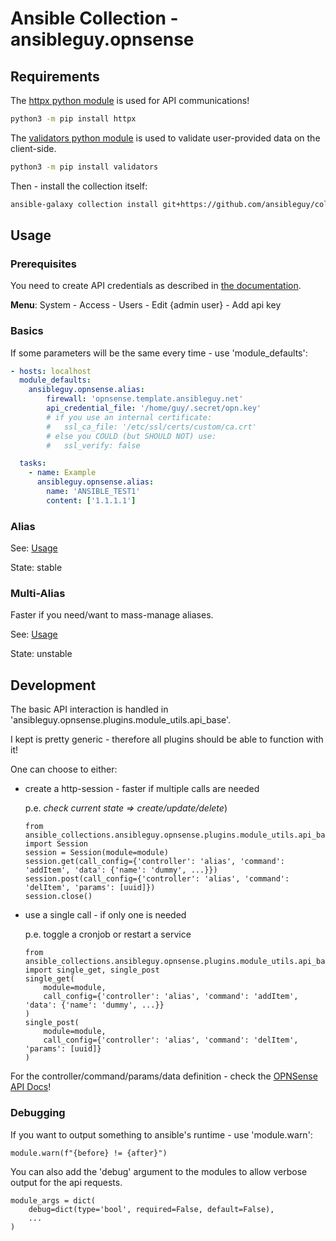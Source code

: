# Ansible Collection - ansibleguy.opnsense

## Requirements

The [httpx python module](https://www.python-httpx.org/) is used for API communications!

```bash
python3 -m pip install httpx
```

The [validators python module](https://validators.readthedocs.io/) is used to validate user-provided data on the client-side.

```bash
python3 -m pip install validators
```

Then - install the collection itself:

```bash
ansible-galaxy collection install git+https://github.com/ansibleguy/collection_opnsense.git
```


## Usage

### Prerequisites

You need to create API credentials as described in [the documentation](https://docs.opnsense.org/development/how-tos/api.html#creating-keys).

**Menu**: System - Access - Users - Edit {admin user} - Add api key

### Basics

If some parameters will be the same every time - use 'module_defaults':

```yaml
- hosts: localhost
  module_defaults:
    ansibleguy.opnsense.alias:
        firewall: 'opnsense.template.ansibleguy.net'
        api_credential_file: '/home/guy/.secret/opn.key'
        # if you use an internal certificate:
        #   ssl_ca_file: '/etc/ssl/certs/custom/ca.crt'
        # else you COULD (but SHOULD NOT) use:
        #   ssl_verify: false

  tasks:
    - name: Example
      ansibleguy.opnsense.alias:
        name: 'ANSIBLE_TEST1'
        content: ['1.1.1.1']
```

### Alias

See: [Usage](https://github.com/ansibleguy/collection_opnsense/blob/stable/use_alias.md)

State: stable

### Multi-Alias

Faster if you need/want to mass-manage aliases.

See: [Usage](https://github.com/ansibleguy/collection_opnsense/blob/stable/use_multi_alias.md)

State: unstable

## Development

The basic API interaction is handled in 'ansibleguy.opnsense.plugins.module_utils.api_base'.

I kept is pretty generic - therefore all plugins should be able to function with it!

One can choose to either:

- create a http-session - faster if multiple calls are needed

  p.e. _check current state => create/update/delete_)

  ```python3
  from ansible_collections.ansibleguy.opnsense.plugins.module_utils.api_base import Session
  session = Session(module=module)
  session.get(call_config={'controller': 'alias', 'command': 'addItem', 'data': {'name': 'dummy', ...}})
  session.post(call_config={'controller': 'alias', 'command': 'delItem', 'params': [uuid]})
  session.close()
  ```

- use a single call - if only one is needed

  p.e. toggle a cronjob or restart a service

  ```python3
  from ansible_collections.ansibleguy.opnsense.plugins.module_utils.api_base import single_get, single_post
  single_get(
      module=module, 
      call_config={'controller': 'alias', 'command': 'addItem', 'data': {'name': 'dummy', ...}}
  )
  single_post(
      module=module, 
      call_config={'controller': 'alias', 'command': 'delItem', 'params': [uuid]}
  )
  ```

For the controller/command/params/data definition - check the [OPNSense API Docs](https://docs.opnsense.org/development/api.html#core-api)!


### Debugging

If you want to output something to ansible's runtime - use 'module.warn':

```python3
module.warn(f"{before} != {after}")
```

You can also add the 'debug' argument to the modules to allow verbose output for the api requests. 

```python3
module_args = dict(
    debug=dict(type='bool', required=False, default=False),
    ...
)
```

